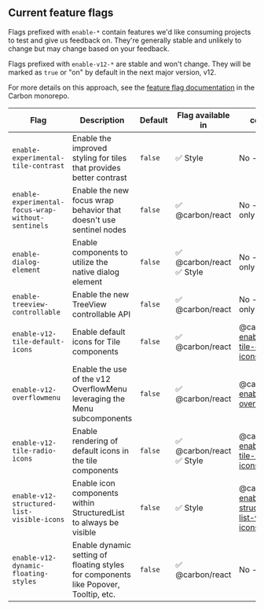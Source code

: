 ## Current feature flags

Flags prefixed with `enable-*` contain features we'd like consuming projects to
test and give us feedback on. They're generally stable and unlikely to change
but may change based on your feedback.

Flags prefixed with `enable-v12-*` are stable and won't change. They will be
marked as `true` or "on" by default in the next major version, v12.

For more details on this approach, see the
[feature flag documentation](https://github.com/carbon-design-system/carbon/blob/main/docs/experimental-code.md)
in the Carbon monorepo.

| Flag                                                      | Description                                                                          | Default | Flag available in         | codemod                                                                                                                                                                       |
| --------------------------------------------------------- | ------------------------------------------------------------------------------------ | ------- | ------------------------- | ----------------------------------------------------------------------------------------------------------------------------------------------------------------------------- |
| `enable-experimental-tile-contrast`                       | Enable the improved styling for tiles that provides better contrast                  | `false` | ✅ Style                  | No - Style only                                                                                                                                                               |
| `enable-experimental-focus-wrap`<wbr>`-without-sentinels` | Enable the new focus wrap behavior that doesn't use sentinel nodes                   | `false` | ✅ @carbon/react          | No - Config only                                                                                                                                                              |
| `enable-dialog-element`                                   | Enable components to utilize the native dialog element                               | `false` | ✅ @carbon/react ✅ Style | No - Config only                                                                                                                                                              |
| `enable-treeview-controllable`                            | Enable the new TreeView controllable API                                             | `false` | ✅ @carbon/react          | No - Config only                                                                                                                                                              |
| `enable-v12-tile-default-icons`                           | Enable default icons for Tile components                                             | `false` | ✅ @carbon/react          | @carbon/react: [enable-v12-tile-default-icons](https://github.com/carbon-design-system/carbon/tree/main/packages/upgrade#enable-v12-tile-default-icons)                       |
| `enable-v12-overflowmenu`                                 | Enable the use of the v12 OverflowMenu leveraging the Menu subcomponents             | `false` | ✅ @carbon/react          | @carbon/react: [enable-v12-overflowmenu](https://github.com/carbon-design-system/carbon/tree/main/packages/upgrade#enable-v12-overflowmenu)                                   |
| `enable-v12-tile-radio-icons`                             | Enable rendering of default icons in the tile components                             | `false` | ✅ @carbon/react ✅ Style | @carbon/react: [enable-v12-tile-radio-icons](https://github.com/carbon-design-system/carbon/tree/main/packages/upgrade#enable-v12-tile-radio-icons)                           |
| `enable-v12-structured-list`<wbr>`-visible-icons`         | Enable icon components within StructuredList to always be visible                    | `false` | ✅ Style                  | @carbon/react: [enable-v12-structured-list-visible-icons](https://github.com/carbon-design-system/carbon/tree/main/packages/upgrade#enable-v12-structured-list-visible-icons) |
| `enable-v12-dynamic-floating-styles`                      | Enable dynamic setting of floating styles for components like Popover, Tooltip, etc. | `false` | ✅ @carbon/react          | No - App level                                                                                                                                                                |
